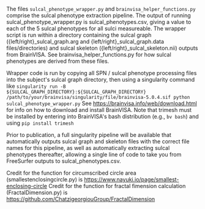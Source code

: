 The files `sulcal_phenotype_wrapper.py` and `brainvisa_helper_functions.py` comprise the sulcal phenotype extraction pipeline.
The output of running sulcal_phenotype_wrapper.py is sulcal_phenotypes.csv, giving a value to each of the 5 sulcal phenotypes
for all sulci measureable. The wrapper script is run within a directory containing the sulcal graph ({left/right}_sulcal_graph.arg and {left/right}_sulcal_graph.data files/directories) and sulcal skeleton ({left/right}_sulcal_skeleton.nii) outputs from BrainVISA. See
brainvisa_helper_functions.py for how sulcal phenotypes are derived from these files.

Wrapper code is run by copying all SPN / sulcal phenotype processing files into the subject's sulcal graph directory, then using a singularity command like
`singularity run -B ${SULCAL_GRAPH_DIRECTORY}:${SULCAL_GRAPH_DIRECTORY} /path/to/your/brainvisa/singularity/file/brainvisa-5.0.4.sif python sulcal_phenotype_wrapper.py`
See https://brainvisa.info/web/download.html for info on how to download and install BrainVISA. Note that trimesh must be installed by entering into BrainVISA's bash distribution (e.g., `bv bash`) and using `pip install trimesh`

Prior to publication, a full singularity pipeline will be available that automatically outputs sulcal graph and skeleton files with the correct file names for this pipeline, as well as automatically extracting sulcal phenotypes thereafter, allowing a single line of code to take you from FreeSurfer outputs to sulcal_phenotypes.csv.

Credit for the function for circumscribed circle area (smallestenclosingcircle.py) is https://www.nayuki.io/page/smallest-enclosing-circle
Credit for the function for fractal fimension calculation (FractalDimension.py) is https://github.com/ChatzigeorgiouGroup/FractalDimension
